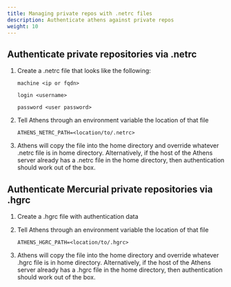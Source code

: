 ```yaml
---
title: Managing private repos with .netrc files
description: Authenticate athens against private repos
weight: 10
---
```


## Authenticate private repositories via .netrc

1. Create a .netrc file that looks like the following:

	`machine <ip or fqdn>`

  	`login <username>`
	
  	`password <user password>`

2. Tell Athens through an environment variable the location of that file

	`ATHENS_NETRC_PATH=<location/to/.netrc>`

3. Athens will copy the file into the home directory and override whatever .netrc file is in home directory. Alternatively, if the host of the Athens server already has a .netrc file in the home directory, then authentication should work out of the box.

## Authenticate Mercurial private repositories via .hgrc

1. Create a .hgrc file with authentication data

2. Tell Athens through an environment variable the location of that file

	`ATHENS_HGRC_PATH=<location/to/.hgrc>`

3. Athens will copy the file into the home directory and override whatever .hgrc file is in home directory. Alternatively, if the host of the Athens server already has a .hgrc file in the home directory, then authentication should work out of the box.

